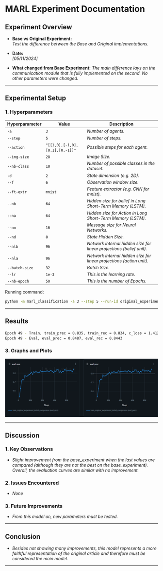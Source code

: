 # MARL Experiment Documentation

## Experiment Overview

- **Base vs Original Experiment:**  
  *Test the difference between the Base and Original implementations.*

- **Date:**  
  *[05/11/2024]*

- **What changed from Base Experiment:**
  *The main difference lays on the communication module that is fully implemented on the second. No other parameters were changed.*

---

## Experimental Setup

### 1. Hyperparameters

| Hyperparameter | Value                           | Description                                                          |
| -------------- | ------------------------------- | -------------------------------------------------------------------- |
| `-a`           | `3`                             | *Number of agents.*                                                  |
| `--step`       | `5`                             | *Number of steps.*                                                   |
| `--action`     | `"[[1,0],[-1,0],[0,1],[0,-1]]"` | *Possible steps for each agent.*                                     |
| `--img-size`   | `28`                            | *Image Size.*                                                        |
| `--nb-class`   | `10`                            | *Number of possible classes in the dataset.*                         |
| `-d`           | `2`                             | *State dimension (e.g. 2D).*                                         |
| `--f`          | `6`                             | *Observation window size.*                                           |
| `--ft-extr`    | `mnist`                         | *Feature extractor (e.g. CNN for mnist).*                            |
| `--nb`         | `64`                            | *Hidden size for belief in Long Short-Term Memory (LSTM).*           |
| `--na`         | `64`                            | *Hidden size for Action in Long Short-Term Memory (LSTM).*           |
| `--nm`         | `16`                            | *Message size for Neural Networks.*                                  |
| `--nd`         | `8`                             | *State Hidden Size.*                                                 |
| `--nlb`        | `96`                            | *Network internal hidden size for linear projections (belief unit).* |
| `--nla`        | `96`                            | *Network internal hidden size for linear projections (action unit).* |
| `--batch-size` | `32`                            | *Batch Size.*                                                        |
| `--lr`         | `1e-3`                          | *This is the learning rate.*                                         |
| `--nb-epoch`   | `50`                            | *This is the number of Epochs.*                                      |

Running command:
```bash
python -m marl_classification -a 3 --step 5 --run-id original_experiment_initial_comparison train --action "[[1,0],[-1,0],[0,1],[0,-1]]" --img-size 28 --nb-class 10 -d 2 --f 6 --ft-extr mnist --nb 64 --na 64 --nm 16 --nd 8 --nlb 96 --nla 96 --batch-size 32 --lr 1e-3 --nb-epoch 50 -o ./out/mnist_actor_critic
```

---

## Results

```bash
Epoch 49 - Train, train_prec = 0.835, train_rec = 0.834, c_loss = 1.412, a_loss = 0.8665, error = 0.3200, path = -0.7344:
Epoch 49 - Eval, eval_prec = 0.8487, eval_rec = 0.8443
```

### 3. Graphs and Plots

![alt text](img/base_vs_original_experiment.png)

---

## Discussion

### 1. Key Observations

- *Slight improvement from the base_experiment when the last values are compared (although they are not the best on the base_experiment). Overall, the evaluation curves are similar with no improvement.*

### 2. Issues Encountered

- *None*

### 3. Future Improvements

- *From this model on, new parameters must be tested.*

---

## Conclusion

- *Besides not showing many improvements, this model represents a more faithful representation of the original article and therefore must be considered the main model.*

---